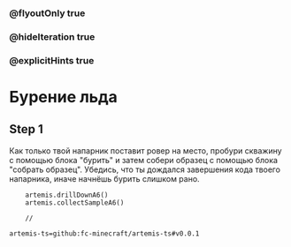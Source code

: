 ### @flyoutOnly true
### @hideIteration true
### @explicitHints true

# Бурение льда

## Step 1
Как только твой напарник поставит ровер на место, пробури скважину с помощью блока "бурить" и затем собери образец с помощью блока "собрать образец". Убедись, что ты дождался завершения кода твоего напарника, иначе начнёшь бурить слишком рано.

```ghost
    artemis.drillDownA6()
    artemis.collectSampleA6()
```
```template
    //
```

```package
artemis-ts=github:fc-minecraft/artemis-ts#v0.0.1
```